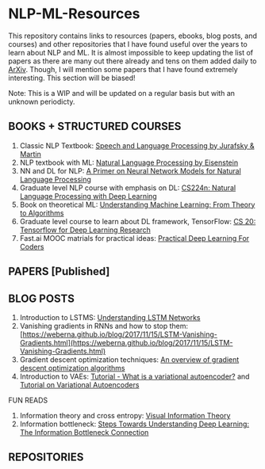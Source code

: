 # NLP-ML-Resources

This repository contains links to resources (papers, ebooks, blog posts, and courses) and other repositories that I have found useful over the years to learn about NLP and ML. 
It is almost impossible to keep updating the list of papers as there are many out there already and tens on them added daily to [ArXiv](https://arxiv.org/list/cs.CL/recent). Though, I will mention some papers that I have found extremely interesting. This section will be biased!

Note: This is a WIP and will be updated on a regular basis but with an unknown periodicty. 

## BOOKS + STRUCTURED COURSES

1. Classic NLP Textbook: [Speech and Language Processing by Jurafsky & Martin](https://web.stanford.edu/~jurafsky/slp3/)
2. NLP textbook with ML: [Natural Language Processing by Eisenstein](https://github.com/jacobeisenstein/gt-nlp-class/blob/master/notes/eisenstein-nlp-notes.pdf)
3. NN and DL for NLP: [A Primer on Neural Network Models for Natural Language Processing](http://u.cs.biu.ac.il/~yogo/nnlp.pdf)
4. Graduate level NLP course with emphasis on DL: [CS224n: Natural Language Processing with Deep Learning](http://web.stanford.edu/class/cs224n/syllabus.html)
5. Book on theoretical ML: [Understanding Machine Learning: From Theory to Algorithms](https://www.cs.huji.ac.il/~shais/UnderstandingMachineLearning/understanding-machine-learning-theory-algorithms.pdf)
6. Graduate level course to learn about DL framework, TensorFlow: [CS 20: Tensorflow for Deep Learning Research](http://web.stanford.edu/class/cs20si/syllabus.html)
7. Fast.ai MOOC matrials for practical ideas: [Practical Deep Learning For Coders](http://course.fast.ai/)

## PAPERS [Published]


## BLOG POSTS
1. Introduction to LSTMS: [Understanding LSTM Networks](http://colah.github.io/posts/2015-08-Understanding-LSTMs/)
2. Vanishing gradients in RNNs and how to stop them: [https://weberna.github.io/blog/2017/11/15/LSTM-Vanishing-Gradients.html](https://weberna.github.io/blog/2017/11/15/LSTM-Vanishing-Gradients.html)
3. Gradient descent optimization techniques: [An overview of gradient descent optimization algorithms](http://ruder.io/optimizing-gradient-descent/)
4. Introduction to VAEs: [Tutorial - What is a variational autoencoder?](https://jaan.io/what-is-variational-autoencoder-vae-tutorial/) and [Tutorial on Variational Autoencoders](https://arxiv.org/pdf/1606.05908.pdf)

FUN READS
1. Information theory and cross entropy: [Visual Information Theory](http://colah.github.io/posts/2015-09-Visual-Information/)
2. Information bottleneck: [Steps Towards Understanding Deep Learning: The Information Bottleneck Connection](https://weberna.github.io/jekyll/update/2017/11/08/Information-Bottleneck-Part1.html)

## REPOSITORIES


